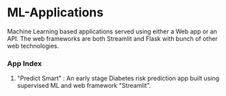 # ML-Applications
Machine Learning based applications served using either a Web app or an API. The web frameworks are both Streamlit and Flask with bunch of other web technologies. 

### App Index
1. "Predict Smart" : An early stage Diabetes risk prediction app built using supervised ML and web framework "Streamlit".
